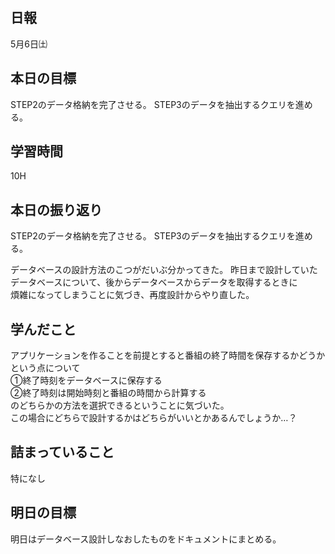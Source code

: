 ## 日報
5月6日㈯

## 本日の目標
STEP2のデータ格納を完了させる。
STEP3のデータを抽出するクエリを進める。

## 学習時間
10H

## 本日の振り返り
STEP2のデータ格納を完了させる。
STEP3のデータを抽出するクエリを進める。

データベースの設計方法のこつがだいぶ分かってきた。
昨日まで設計していたデータベースについて、後からデータベースからデータを取得するときに  
煩雑になってしまうことに気づき、再度設計からやり直した。  
  
##  学んだこと
アプリケーションを作ることを前提とすると番組の終了時間を保存するかどうかという点について  
①終了時刻をデータベースに保存する  
②終了時刻は開始時刻と番組の時間から計算する  
のどちらかの方法を選択できるということに気づいた。  
この場合にどちらで設計するかはどちらがいいとかあるんでしょうか…？

## 詰まっていること
特になし

## 明日の目標
明日はデータベース設計しなおしたものをドキュメントにまとめる。
